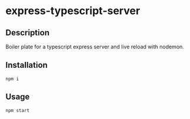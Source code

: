 # express-typescript-server

## Description

Boiler plate for a typescript express server and live reload with nodemon.

## Installation

```npm i```

## Usage

```npm start```
